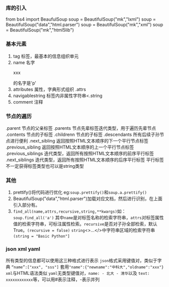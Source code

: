 ### 库的引入
from bs4 import BeaufulSoup
soup = BeautifulSoup("mk","lxml")
soup = BeautifulSoup("<html>data</html>","html.parser")
soup = BeautifulSoup("mk","xml")
soup = BeautifulSoup("mk","html5lib")

### 基本元素
1. tag 标签，最基本的信息组织单元
2. name 名字 <p> xxx   </p>的名字是'p'
3. attributes 属性，字典形式组织 <tag>.attrs
4. navigablestring 标签内非属性字符串<<tag>.string
5. comment 注释

### 节点的遍历
.parent 节点的父亲标签
.parents 节点先辈标签迭代类型，用于遍历先辈节点
.contents 节点的子标签
.childrenn 节点的子标签
.descendants 所有后续子孙节点进行便利
.next_sibling 返回按照HTML文本顺序的下一个平行节点标签
.previous_sibling 返回按照HTML文本顺序的上一个平行节点标签
.previous_siblings 迭代类型，返回所有按照HTML文本顺序的前序平行标签
.next_siblings 迭代类型，返回所有按照HTML文本顺序的后序平行标签
平行标签不一定获得标签类型也可以是string类型

### 其他
1. prettify()将代码进行优化 eg:`soup.prettify()`和`soup.a.prettify()`
2. BeautifulSoup("<html>data</html>","html.parser")加载对应文档，然后进行识别，在上面引入部分有。
3. `find_all(name,attrs,recursive,string,**kwargs)`如：`soup.find_all('a')` 其中`name`是对标签名称的检索字符串，`attrs`对标签属性值的检索字符串，可标注属性检索。`recursive`是否对子孙全部检索，默认True。`(recursive = false)`  `string`<>...</>中字符串区域的检索字符串`(string = "Basic Python"]`


### json xml yaml
所有类型的信息都可以使用这三种格式进行表示
`json`格式采用键值对，类似于字典 `“name”:["xxx", "sss"]` 套用`"name":{"newname":"中科大","oldname":"xxx"}`
`xml`与HTML语法类似
`yaml`无类型键值对，`name: - 北大 - 清华`以及 `text: xxxxxxxxxxxx`等，可以用#表示注释，-表示并列
<!--stackedit_data:
eyJoaXN0b3J5IjpbOTE4MjI2MDM1LC0xODk5NjQwNzYxLDQzMT
EyOTk0NSwtMTQwNDg2MjQwNCwtMTI5ODE0MzI2NiwyMDk2MDY2
Nzg2LDc5MjgwMjA2MSwtNTE1NDU1NDY0LC0xMTQxODM4MzU4LC
0yODQ4MzkyNDMsNzA4NjA2MDUxXX0=
-->